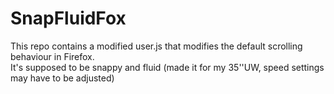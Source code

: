 # SnapFluidFox

This repo contains a modified user.js that modifies the default scrolling behaviour in Firefox.<br>
It's supposed to be snappy and fluid (made it for my 35''UW, speed settings may have to be adjusted)<br>
